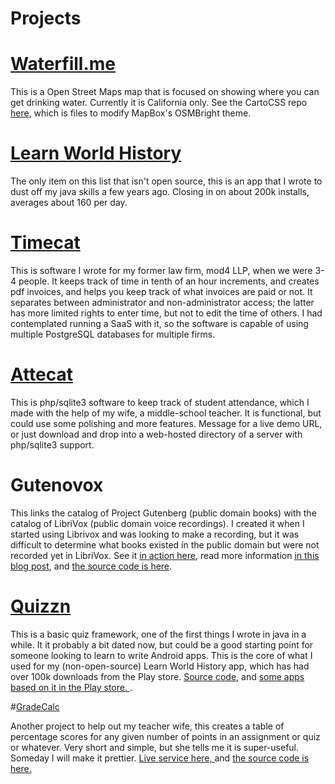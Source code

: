 # Projects

# [Waterfill.me](https://waterfill.me) 
This is a Open Street Maps map that is focused on showing where you can get drinking water. Currently it is California only. See the CartoCSS repo [here](https://github.com/xenotropic/OSMBright-drinkingwater), which is files to modify MapBox's OSMBright theme.

# [Learn World History](https://play.google.com/store/apps/details?id=net.xenotropic.quizznworldhistfree)
The only item on this list that isn't open source, this is an app that I wrote to dust off my java skills a few years ago. Closing in on about 200k installs, averages about 160 per day. 

# [Timecat](http://xenotropic.github.io/timecat/)
This is software I wrote for my former law firm, mod4 LLP, when we were 3-4 people. It keeps track of time in tenth of an hour increments, and creates pdf invoices, and helps you keep track of what invoices are paid or not. It separates between administrator and non-administrator access; the latter has more limited rights to enter time, but not to edit the time of others. I had contemplated running a SaaS with it, so the software is capable of using multiple PostgreSQL databases for multiple firms. 

# [Attecat](http://xenotropic.github.io/attecat/)

This is php/sqlite3 software to keep track of student attendance, which I made with the help of my wife, a middle-school teacher. It is functional, but could use some polishing and more features. Message for a live demo URL, or just download and drop into a web-hosted directory of a server with php/sqlite3 support. 

# Gutenovox

This links the catalog of Project Gutenberg (public domain books) with the catalog of LibriVox (public domain voice recordings). I created it when I started using Librivox and was looking to make a recording, but it was difficult to determine what books existed in the public domain but were not recorded yet in LibriVox. See it [in action here](https://xenotropic.net/gutenovox/), read more information [in this blog post](http://josephmorris.net/gutenovox-a-mashup-of-gutenberg-and-librivox-catalogs/), and [the source code is here](https://github.com/xenotropic/gutenovox). 

# [Quizzn](http://xenotropic.github.io/quizzn/)

This is a basic quiz framework, one of the first things I wrote in java in a while. It it probably a bit dated now, but could be a good starting point for someone looking to learn to write Android apps. This is the core of what I used for my (non-open-source) Learn World History app, which has had over 100k downloads from the Play store. [Source code](https://github.com/xenotropic/quizzn), and [some apps based on it in the Play store. ](https://play.google.com/store/apps/developer?id=Xenotropic+Software). 

#[GradeCalc](https://xenotropic.net/gradecalc/)

Another project to help out my teacher wife, this creates a table of percentage scores for any given number of points in an assignment or quiz or whatever. Very short and simple, but she tells me it is super-useful. Someday I will make it prettier. [Live service here, ](https://xenotropic.net/gradecalc/) and [the source code is here. ](https://github.com/xenotropic/gradecalc)






